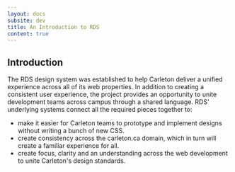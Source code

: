 ```yaml
---
layout: docs
subsite: dev
title: An Introduction to RDS
content: true
---
```

## Introduction

The RDS design system was established to help Carleton deliver a unified experience across all of its web properties. In addition to creating a consistent user experience, the project provides an opportunity to unite development teams across campus through a shared language. 
RDS' underlying systems connect all the required pieces together to:
 
 * make it easier for Carleton teams to prototype and implement designs without writing a bunch of new CSS.
 * create consistency across the carleton.ca domain, which in turn will create a familiar experience for all.
 * create focus, clarity and an understanding across the web development to unite Carleton's design standards.
